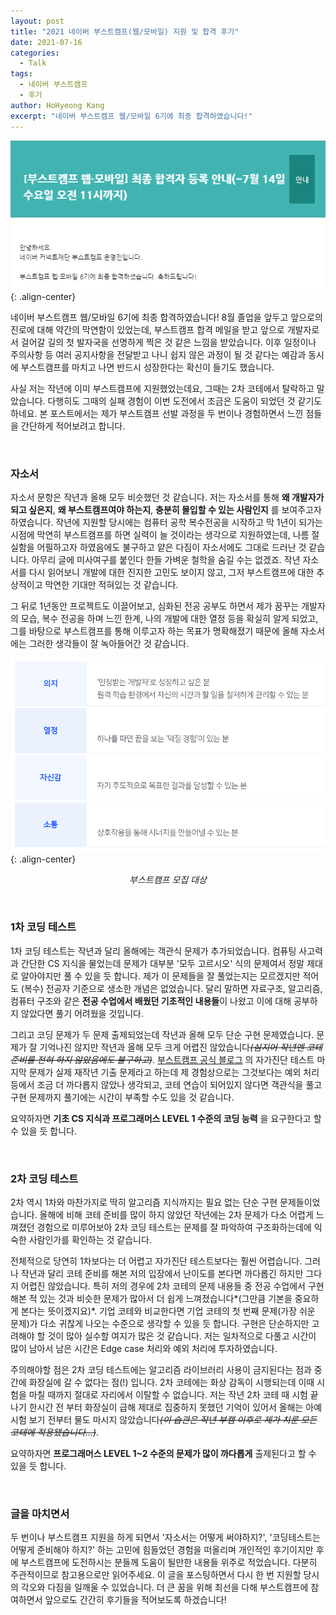 ```yaml
---
layout: post
title: "2021 네이버 부스트캠프(웹/모바일) 지원 및 합격 후기"
date: 2021-07-16
categories:
  - Talk
tags:
  - 네이버 부스트캠프
  - 후기
author: HoHyeong Kang
excerpt: "네이버 부스트캠프 웹/모바일 6기에 최종 합격하였습니다!"
---
```




![accepted](\images\2021-07-16\accepted.png){: .align-center} 

네이버 부스트캠프 웹/모바일 6기에 최종 합격하였습니다! 8월 졸업을 앞두고 앞으로의 진로에 대해 약간의 막연함이 있었는데, 부스트캠프 합격 메일을 받고 앞으로 개발자로서 걸어갈 길의 첫 발자국을 선명하게 찍은 것 같은 느낌을 받았습니다. 이후 일정이나 주의사항 등 여러 공지사항을 전달받고 나니 쉽지 않은 과정이 될 것 같다는 예감과 동시에 부스트캠프를 마치고 나면 반드시 성장한다는 확신이 들기도 했습니다. 

사실 저는 작년에 이미 부스트캠프에 지원했었는데요, 그때는 2차 코테에서 탈락하고 말았습니다. 다행히도 그때의 실패 경험이 이번 도전에서 조금은 도움이 되었던 것 같기도 하네요. 본 포스트에서는 제가 부스트캠프 선발 과정을 두 번이나 경험하면서 느낀 점들을 간단하게 적어보려고 합니다.

​    

### 자소서

자소서 문항은 작년과 올해 모두 비슷했던 것 같습니다. 저는 자소서를 통해 **왜 개발자가 되고 싶은지**, **왜 부스트캠프여야 하는지**, **충분히 몰입할 수 있는 사람인지**  를 보여주고자 하였습니다. 작년에 지원할 당시에는 컴퓨터 공학 복수전공을 시작하고 막 1년이 되가는 시점에 막연히 부스트캠프를 하면 실력이 늘 것이라는 생각으로 지원하였는데, 나름 절실함을 어필하고자 하였음에도 불구하고 얕은 다짐이 자소서에도 그대로 드러난 것 같습니다. 아무리 글에 미사여구를 붙인다 한들 가벼운 철학을 숨길 수는 없겠죠. 작년 자소서를 다시 읽어보니 개발에 대한 진지한 고민도 보이지 않고, 그저 부스트캠프에 대한 추상적이고 막연한 기대만 적혀있는 것 같습니다. 

그 뒤로 1년동안 프로젝트도 이끌어보고, 심화된 전공 공부도 하면서 제가 꿈꾸는 개발자의 모습, 복수 전공을 하며 느낀 한계, 나의 개발에 대한 열정 등을 확실히 알게 되었고, 그를 바탕으로 부스트캠프를 통해 이루고자 하는 목표가 명확해졌기 때문에 올해 자소서에는 그러한 생각들이 잘 녹아들어간 것 같습니다. 

![solution](\images\2021-07-16\solution.png){: .align-center} 

*<center> 부스트캠프 모집 대상 </center>*

​    

### 1차 코딩 테스트

1차 코딩 테스트는 작년과 달리 올해에는 객관식 문제가 추가되었습니다. 컴퓨팅 사고력과 간단한 CS 지식을 물었는데 문제가 대부분 '모두 고르시오' 식의 문제여서 정말 제대로 알아야지만 풀 수 있을 듯 합니다. 제가 이 문제들을 잘 풀었는지는 모르겠지만 적어도 (복수) 전공자 기준으로 생소한 개념은 없었습니다. 달리 말하면 자료구조, 알고리즘, 컴퓨터 구조와 같은 **전공 수업에서 배웠던 기초적인 내용들**이 나왔고 이에 대해 공부하지 않았다면 풀기 어려웠을 것입니다.

그리고 코딩 문제가 두 문제 출제되었는데 작년과 올해 모두 단순 구현 문제였습니다. 문제가 잘 기억나진 않지만 작년과 올해 모두 크게 어렵진 않았습니다~~*(심지어 작년엔 코테 준비를 전혀 하지 않았음에도 불구하고)*~~. [부스트캠프 공식 블로그](https://blog.naver.com/boostcamp_official/221978031932) 의 자가진단 테스트 마지막 문제가 실제 재작년 기출 문제라고 하는데 제 경험상으로는 그것보다는 예외 처리 등에서 조금 더 까다롭지 않았나 생각되고, 코테 연습이 되어있지 않다면 객관식을 풀고 구현 문제까지 풀기에는 시간이 부족할 수도 있을 것 같습니다. 

요약하자면 **기초 CS 지식과 프로그래머스 LEVEL 1 수준의 코딩 능력** 을 요구한다고 할 수 있을 듯 합니다.

​    

### 2차 코딩 테스트

2차 역시 1차와 마찬가지로 딱히 알고리즘 지식까지는 필요 없는 단순 구현 문제들이었습니다. 올해에 비해 코테 준비를 많이 하지 않았던 작년에는 2차 문제가 다소 어렵게 느껴졌던 경험으로 미루어보아 2차 코딩 테스트는 문제를 잘 파악하여 구조화하는데에 익숙한 사람인가를 확인하는 것 같습니다.

전체적으로 당연히 1차보다는 더 어렵고 자가진단 테스트보다는 훨씬 어렵습니다. 그러나 작년과 달리 코테 준비를 해본 저의 입장에서 난이도를 본다면 까다롭긴 하지만 그다지 어렵진 않았습니다. 특히 저의 경우에 2차 코테의 문제 내용들 중 전공 수업에서 구현해본 적 있는 것과 비슷한 문제가 많아서 더 쉽게 느껴졌습니다*(그만큼 기본을 중요하게 본다는 뜻이겠지요)*. 기업 코테와 비교한다면 기업 코테의 첫 번째 문제(가장 쉬운 문제)가 다소 귀찮게 나오는 수준으로 생각할 수 있을 듯 합니다. 구현은 단순하지만 고려해야 할 것이 많아 실수할 여지가 많은 것 같습니다. 저는 일차적으로 다풀고 시간이 많이 남아서 남은 시간은 Edge case 처리와 예외 처리에 투자하였습니다.

주의해야할 점은 2차 코딩 테스트에는 알고리즘 라이브러리 사용이 금지된다는 점과 중간에 화장실에 갈 수 없다는 점(!) 입니다. 2차 코테에는 화상 감독이 시행되는데 이때 시험을 마칠 때까지 절대로 자리에서 이탈할 수 없습니다. 저는 작년 2차 코테 때 시험 끝나기 한시간 전 부터 화장실이 급해 제대로 집중하지 못했던 기억이 있어서 올해는 아예 시험 보기 전부터 물도 마시지 않았습니다~~*(이 습관은 작년 부캠 이후로 제가 치룬 모든 코테에 적용됐습니다...)*~~. 

요약하자면 **프로그래머스 LEVEL 1~2 수준의 문제가 많이 까다롭게** 출제된다고 할 수 있을 듯 합니다. 

​    

### 글을 마치면서

두 번이나 부스트캠프 지원을 하게 되면서 '자소서는 어떻게 써야하지?', '코딩테스트는 어떻게 준비해야 하지?' 하는 고민에 힘들었던 경험을 떠올리며 개인적인 후기이지만 후에 부스트캠프에 도전하시는 분들께 도움이 될만한 내용들 위주로 적었습니다. 다분히 주관적이므로 참고용으로만 읽어주세요. 이 글을 포스팅하면서 다시 한 번 지원할 당시의 각오와 다짐을 일깨울 수 있었습니다. 더 큰 꿈을 위해 최선을 다해 부스트캠프에 참여하면서 앞으로도 간간히 후기들을 적어보도록 하겠습니다!



